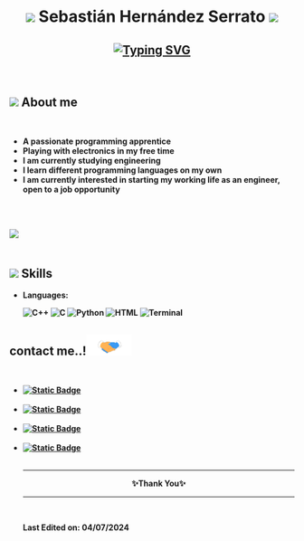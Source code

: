 ## <h1 align="center"><b> <img src="https://media.giphy.com/media/hvRJCLFzcasrR4ia7z/giphy.gif" width="35"> Sebastián Hernández Serrato <picture><img src="https://i.giphy.com/media/v1.Y2lkPTc5MGI3NjExZHp1YXM0dGcxeXJ3em42NDNhM3Zic2hrYnE0cjE1cGxrN2gyc2dhbiZlcD12MV9pbnRlcm5hbF9naWZfYnlfaWQmY3Q9cw/IpM4kYGnxqmE02P9rr/giphy.gif" width="75"></h1>
## <p align="center"> <a href="https://git.io/typing-svg"><img src="https://readme-typing-svg.herokuapp.com?font=Fira+Code&duration=2000&pause=500&color=F7A615&random=false&width=435&lines=Mechatronics+Engineer;automation+and+industrial+robotics.;Equipment+maintenance+technician." alt="Typing SVG" /></a>
  
</p>
<br>

## <picture><img src = "https://i.giphy.com/media/v1.Y2lkPTc5MGI3NjExeGxlOWRnbTMxNWliam95bWdpMWx2YXlyd3kyNDFtMDF0NjhhMzZwNiZlcD12MV9pbnRlcm5hbF9naWZfYnlfaWQmY3Q9cw/p72HBPRgo8mDmyAfWC/giphy.gif" width = 50px></picture> **About me**



<br>

- A passionate programming apprentice
- Playing with electronics in my free time
- I am currently studying engineering
- I learn different programming languages on my own
- I am currently interested in starting my working life as an engineer, open to a job opportunity

<br><br>

<img src="https://user-images.githubusercontent.com/73097560/115834477-dbab4500-a447-11eb-908a-139a6edaec5c.gif"><br><br>

## <img src="https://media2.giphy.com/media/QssGEmpkyEOhBCb7e1/giphy.gif?cid=ecf05e47a0n3gi1bfqntqmob8g9aid1oyj2wr3ds3mg700bl&rid=giphy.gif" width ="25"><b> Skills</b>

<p align="center">

- **Languages**:
  
    ![C++](https://img.shields.io/badge/C++%20-%2300599C.svg?style=for-the-badge&logo=c%2B%2B&logoColor=white)
    ![C](https://img.shields.io/badge/C%20-%232370ED.svg?style=for-the-badge&logo=c&logoColor=white)
    ![Python](https://img.shields.io/badge/Python%20-%2314354C.svg?style=for-the-badge&logo=python&logoColor=white)
    ![HTML](https://img.shields.io/badge/HTML%20-%23E34F26.svg?style=for-the-badge&logo=html5&logoColor=white)
    ![Terminal](https://img.shields.io/badge/Terminal-%23054020?style=for-the-badge&logo=gnu-bash&logoColor=white)

## <b> contact me..!</b><img src="https://github.com/0xAbdulKhalid/0xAbdulKhalid/raw/main/assets/mdImages/handshake.gif" width ="80">
<br>
<div align='left'>

<ul>

<li>
<a href="https://www.linkedin.com/in/sebastian-hernandez-serrato-47445221a?utm_source=share&utm_campaign=share_via&utm_content=profile&utm_medium=android_app" target="_blank">
<img alt="Static Badge" src="https://img.shields.io/badge/%3A%20sebastian%20hernandez%20serrato-%233647B7?style=flat&logo=linkedin&logoColor=white&logoSize=auto">

</a>
</li>

<br>

<li>
<a href="https://x.com/sebas11dez?t=bizOc83OwS2ukWY3n9NgEg&s=09" target="_blank">
<img alt="Static Badge" src="https://img.shields.io/badge/%3A%20%40sebas11dez-black?style=flat&logo=x&logoColor=white&logoSize=auto">

</a>
</li>

<br>

<li>
<a href="mailto:sebastianhernandezserrato@gmail.com" target="_blank">
<img alt="Static Badge" src="https://img.shields.io/badge/%3A%20Sebastian%20Hernandez-red?style=flat&logo=gmail&logoColor=white&logoSize=5px">


</a>
</li>
	
<br>

<li>
<a href="https://www.instagram.com/its_sebazzz?igsh=MWVvZjBudTc1dTNocA==" target="_blank">
<img alt="Static Badge" src="https://img.shields.io/badge/%3A%20%40its_sebazzz-%23FC9D55?style=flat&logo=instagram&logoColor=%23CE07FA&logoSize=auto">

</a>
</li>

<br>

---

<div align='center'>

<b>✨Thank You✨</b>

</div>

---

<br>

Last Edited on: 04/07/2024
